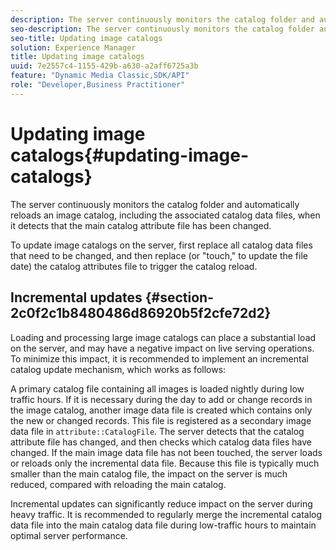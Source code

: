 ```yaml
---
description: The server continuously monitors the catalog folder and automatically reloads an image catalog, including the associated catalog data files, when it detects that the main catalog attribute file has been changed.
seo-description: The server continuously monitors the catalog folder and automatically reloads an image catalog, including the associated catalog data files, when it detects that the main catalog attribute file has been changed.
seo-title: Updating image catalogs
solution: Experience Manager
title: Updating image catalogs
uuid: 7e2557c4-1155-429b-a630-a2aff6725a3b
feature: "Dynamic Media Classic,SDK/API"
role: "Developer,Business Practitioner"
---
```


# Updating image catalogs{#updating-image-catalogs}

The server continuously monitors the catalog folder and automatically reloads an image catalog, including the associated catalog data files, when it detects that the main catalog attribute file has been changed.

 To update image catalogs on the server, first replace all catalog data files that need to be changed, and then replace (or "touch," to update the file date) the catalog attributes file to trigger the catalog reload.

## Incremental updates {#section-2c0f2c1b8480486d86920b5f2cfe72d2}

Loading and processing large image catalogs can place a substantial load on the server, and may have a negative impact on live serving operations. To minimize this impact, it is recommended to implement an incremental catalog update mechanism, which works as follows:

A primary catalog file containing all images is loaded nightly during low traffic hours. If it is necessary during the day to add or change records in the image catalog, another image data file is created which contains only the new or changed records. This file is registered as a secondary image data file in `attribute::CatalogFile`. The server detects that the catalog attribute file has changed, and then checks which catalog data files have changed. If the main image data file has not been touched, the server loads or reloads only the incremental data file. Because this file is typically much smaller than the main catalog file, the impact on the server is much reduced, compared with reloading the main catalog.

Incremental updates can significantly reduce impact on the server during heavy traffic. It is recommended to regularly merge the incremental catalog data file into the main catalog data file during low-traffic hours to maintain optimal server performance. 
